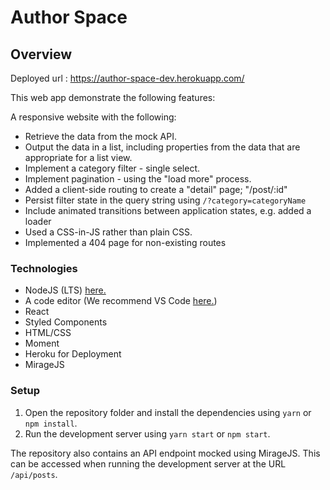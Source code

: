 # Author Space

## Overview

Deployed url : https://author-space-dev.herokuapp.com/

This web app demonstrate the following features:

A responsive website with the following:

- Retrieve the data from the mock API.
- Output the data in a list, including properties from the data that
are appropriate for a list view.
- Implement a category filter - single select.
- Implement pagination -  using the "load more" process.
- Added a client-side routing to create a "detail" page; "/post/:id"
- Persist filter state in the query string using `/?category=categoryName`
- Include animated transitions between application states, e.g. added a loader
- Used a CSS-in-JS rather than plain CSS.
- Implemented a 404 page for non-existing routes

### Technologies

- NodeJS (LTS) [here.](https://nodejs.org/en/)
- A code editor (We recommend VS Code [here.](https://code.visualstudio.com/))
- React
- Styled Components
- HTML/CSS
- Moment
- Heroku for Deployment
- MirageJS

### Setup

1. Open the repository folder and install the dependencies using `yarn` or `npm install`.
2. Run the development server using `yarn start` or `npm start`.


The repository also contains an API endpoint mocked using MirageJS. This can be accessed when running the development server at the URL `/api/posts`.
